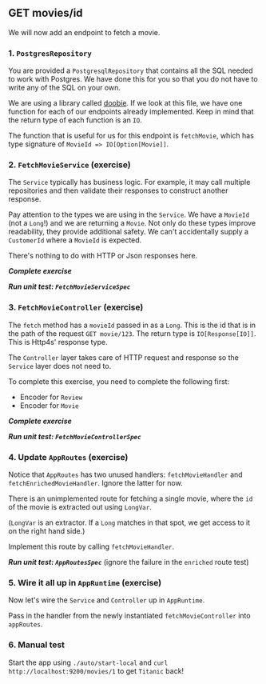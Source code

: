 ## GET movies/id

We will now add an endpoint to fetch a movie.

### 1. `PostgresRepository`

You are provided a `PostgresqlRepository` that contains all the SQL needed to work with Postgres. We have done this for you so that you do not have to write any of the SQL on your own.
 
We are using a library called [doobie](https://tpolecat.github.io/doobie/). If we look at this file, we have one function for each of our endpoints already implemented. Keep in mind that the return type of each function is an `IO`.

The function that is useful for us for this endpoint is `fetchMovie`, which has type signature of `MovieId => IO[Option[Movie]]`.

### 2. `FetchMovieService` (exercise)

The `Service` typically has business logic. For example, it may call multiple repositories and then validate their responses to construct another response.

Pay attention to the types we are using in the `Service`. We have a `MovieId` (not a `Long`!) and we are returning a `Movie`. Not only do these types improve readability, they provide additional safety. We can't accidentally supply a `CustomerId` where a `MovieId` is expected.

There's nothing to do with HTTP or Json responses here.

_**Complete exercise**_

_**Run unit test: `FetchMovieServiceSpec`**_

### 3. `FetchMovieController` (exercise)

The `fetch` method has a `movieId` passed in as a `Long`. This is the id that is in the path of the request `GET movie/123`. The return type is `IO[Response[IO]]`. This is Http4s' response type. 

The `Controller` layer takes care of HTTP request and response so the `Service` layer does not need to.

To complete this exercise, you need to complete the following first:

- Encoder for `Review`
- Encoder for `Movie`

_**Complete exercise**_

_**Run unit test: `FetchMovieControllerSpec`**_

### 4. Update `AppRoutes` (exercise)

Notice that `AppRoutes` has two unused handlers: `fetchMovieHandler` and `fetchEnrichedMovieHandler`. Ignore the latter for now.

There is an unimplemented route for fetching a single movie, where the `id` of the movie is extracted out using `LongVar`.

(`LongVar` is an extractor. If a `Long` matches in that spot, we get access to it on the right hand side.)

Implement this route by calling `fetchMovieHandler`.

_**Run unit test: `AppRoutesSpec`**_ (ignore the failure in the `enriched` route test)

### 5. Wire it all up in `AppRuntime` (exercise)

Now let's wire the `Service` and `Controller` up in `AppRuntime`.

Pass in the handler from the newly instantiated `fetchMovieController` into `appRoutes`.

### 6. Manual test

Start the app using `./auto/start-local` and `curl http://localhost:9200/movies/1` to get `Titanic` back!
